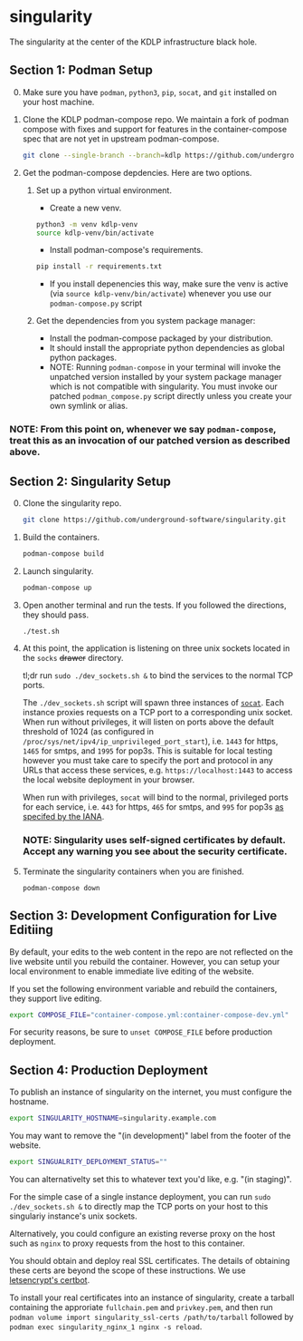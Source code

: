 # singularity

The singularity at the center of the KDLP infrastructure black hole.

Section 1: Podman Setup 
--

0. Make sure you have `podman`, `python3`, `pip`, `socat`, and `git` installed on your host machine.

0. Clone the KDLP podman-compose repo.
We maintain a fork of podman compose with fixes and support for features
in the container-compose spec that are not yet in upstream podman-compose.

    ```sh
    git clone --single-branch --branch=kdlp https://github.com/underground-software/podman-compose.git
    ```

0. Get the podman-compose depdencies. Here are two options.

    1. Set up a python virtual environment.

        - Create a new venv.

        ```sh
        python3 -m venv kdlp-venv
        source kdlp-venv/bin/activate
        ```

        - Install podman-compose's requirements.

        ```sh
        pip install -r requirements.txt
        ```

        - If you install depenencies this way, make sure the venv is active (via `source kdlp-venv/bin/activate`) whenever you use our `podman-compose.py` script

    1. Get the dependencies from you system package manager:
        - Install the podman-compose packaged by your distribution.
        - It should install the appropriate python dependencies as global python packages.
        - NOTE: Running `podman-compose` in your terminal will invoke
        the unpatched version installed by your system package manager
        which is not compatible with singularity.
        You must invoke our patched `podman_compose.py` script directly
        unless you create your own symlink or alias.

### NOTE: From this point on, whenever we say `podman-compose`, treat this as an invocation of our patched version as described above.

Section 2: Singularity Setup
--

0. Clone the singularity repo.

    ```sh
    git clone https://github.com/underground-software/singularity.git
    ```

0. Build the containers.

    ```sh
    podman-compose build
    ```

0. Launch singularity.

    ```sh
    podman-compose up
    ```

0. Open another terminal and run the tests. If you followed the directions, they should pass.

    ```sh
    ./test.sh
    ```

0. At this point, the application is listening on three unix sockets located in the `socks` ~~drawer~~ directory.

    tl;dr run `sudo ./dev_sockets.sh &` to bind the services to the normal TCP ports.

    The `./dev_sockets.sh` script will spawn three instances of [`socat`](https://linux.die.net/man/1/socat).
    Each instance proxies requests on a TCP port to a corresponding unix socket.
    When run without privileges, it will listen on ports above the default threshold of 1024
    (as configured in `/proc/sys/net/ipv4/ip_unprivileged_port_start`),
    i.e. `1443` for https, `1465` for smtps, and `1995` for pop3s.
    This is suitable for local testing however you must take care
    to specify the port and protocol in any URLs that access these services,
    e.g. `https://localhost:1443` to access the local website deployment in your browser.

    When run with privileges, `socat` will bind to the normal, privileged ports for each service,
    i.e. `443` for https, `465` for smtps, and `995` for pop3s
    [as specifed by the IANA](https://www.iana.org/assignments/service-names-port-numbers/service-names-port-numbers.txt).
            
    ### NOTE: Singularity uses self-signed certificates by default. Accept any warning you see about the security certificate.

0. Terminate the singularity containers when you are finished.

    ```
    podman-compose down
    ```

Section 3: Development Configuration for Live Editiing
--

By default, your edits to the web content in the repo are not reflected on the live website until you rebuild the container.
However, you can setup your local environment to enable immediate live editing of the website.

If you set the following environment variable and rebuild the containers, they support live editing.

```sh
export COMPOSE_FILE="container-compose.yml:container-compose-dev.yml"
```

For security reasons, be sure to `unset COMPOSE_FILE` before production deployment.

Section 4: Production Deployment
--

To publish an instance of singularity on the internet, you must configure the hostname.

```sh
export SINGULARITY_HOSTNAME=singularity.example.com
```

You may want to remove the "(in development)" label from the footer of the website.

```sh
export SINGUALRITY_DEPLOYMENT_STATUS=""
```
You can alternativelty set this to whatever text you'd like, e.g. "(in staging)".

For the simple case of a single instance deployment,
you can run `sudo ./dev_sockets.sh &` to directly map
the TCP ports on your host to this singulariy instance's unix sockets.

Alternatively, you could configure an existing reverse proxy on the host such as `nginx` to proxy requests from the host to this container.

You should obtain and deploy real SSL certificates.
The details of obtaining these certs are beyond the scope of these instructions.
We use
[letsencrypt's certbot](https://certbot.eff.org/).

To install your real certificates into an instance of singularity,
create a tarball containing the approriate `fullchain.pem` and `privkey.pem`,
and then run `podman volume import singularity_ssl-certs /path/to/tarball`
followed by `podman exec singularity_nginx_1 nginx -s reload`.
